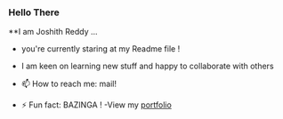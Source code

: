 ### Hello There

**I am Joshith Reddy ...

- you're currently staring at my Readme file !
- I am keen on learning new stuff and happy to collaborate with others

- 📫 How to reach me: mail!
- ⚡ Fun fact: BAZINGA !
-View my [portfolio](https://jos-re.github.io/)
